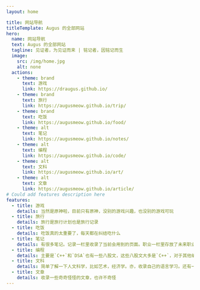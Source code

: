 ```yaml
---
layout: home

title: 网站导航
titleTemplate: Augus 的全部网站
hero:
  name: 网站导航
  text: Augus 的全部网站
  tagline: 见证者，为见证而来 | 铭记者，因铭记而生
  image:
    src: /img/home.jpg
    alt: none
  actions:
    - theme: brand
      text: 游戏
      link: https://draugus.github.io/
    - theme: brand
      text: 旅行
      link: https://augusmeow.github.io/trip/
    - theme: brand
      text: 吃饭
      link: https://augusmeow.github.io/food/      
    - theme: alt
      text: 笔记
      link: https://augusmeow.github.io/notes/
    - theme: alt
      text: 编程
      link: https://augusmeow.github.io/code/
    - theme: alt
      text: 文科
      link: https://augusmeow.github.io/art/            
    - theme: alt
      text: 文章
      link: https://augusmeow.github.io/article/           
# Could add features description here
features:
  - title: 游戏
    details: 当然是原神啦，目前只有原神，没别的游戏兴趣，也没别的游戏可玩
  - title: 旅行
    details: 旅行是旅行计划也是旅行记录
  - title: 吃饭
    details: 吃饭真的太重要了，每天都在纠结吃什么    
  - title: 笔记
    details: 有很多笔记。记录一栏里收录了当前会用到的页面。职业一栏里存放了未来职业何去何从。未来分类里放了一堆杂项。存档里面放置历史文件。想法栏里是自己的一些想法。
  - title: 编程
    details: 主要是`C++`和`DSA`也有一些八股文，这些八股文大多是`C++`，对于其他编程语言记录的较少，跟编程相关的笔记也收录在此。
  - title: 文科
    details: 简单了解一下人文科学，比如艺术，经济学。亦，收录自己的语言学习。还有一些散碎的历史啊。
  - title: 文章
    details: 收录一些奇奇怪怪的文章，也许不奇怪    
---
```

